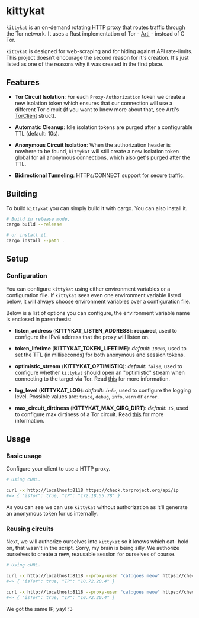 # kittykat

`kittykat` is an on-demand rotating HTTP proxy that routes traffic through the Tor network.
It uses a Rust implementation of Tor - [Arti](https://arti.torproject.org/) - instead of C Tor.

`kittykat` is designed for web-scraping and for hiding against API rate-limits.
This project doesn't encourage the second reason for it's creation.
It's just listed as one of the reasons why it was created in the first place.

## Features

  * __Tor Circuit Isolation__: For each `Proxy-Authorization` token we create a new isolation token which ensures
    that our connection will use a different Tor circuit (if you want to know more about that, see Arti's
    [TorClient](https://tpo.pages.torproject.net/core/doc/rust/arti_client/struct.TorClient.html) struct).

  * __Automatic Cleanup__: Idle isolation tokens are purged after a configurable TTL (default: 10s).

  * __Anonymous Circuit Isolation__: When the authorization header is nowhere to be found, `kittykat` will still create
    a new isolation token global for all anonymous connections, which also get's purged after the TTL.

  * __Bidirectional Tunneling__: HTTPs/CONNECT support for secure traffic.

## Building

To build `kittykat` you can simply build it with cargo.
You can also install it.

```bash
# Build in release mode,
cargo build --release

# or install it.
cargo install --path .
```

## Setup

### Configuration

You can configure `kittykat` using either environment variables or a configuration file.
If `kittykat` sees even one environment variable listed below, it will always choose environment variables over a configuration file.

Below is a list of options you can configure, the environment variable name is enclosed in parenthesis:

  * __listen_address__ (__KITTYKAT_LISTEN_ADDRESS__): __required__, used to configure the IPv4 address that the proxy will listen on.

  * __token_lifetime__ (__KITTYKAT_TOKEN_LIFETIME__): *default: `10000`*, used to set the TTL (in milliseconds) for both anonymous and session tokens.

  * __optimistic_stream__ (__KITTYKAT_OPTIMISTIC__): *default: `false`*, used to configure whether `kittykat` should open an "optimistic" stream when connecting to the target via Tor.
    Read [this](https://tpo.pages.torproject.net/core/doc/rust/arti_client/struct.StreamPrefs.html#method.optimistic) for more information.

  * __log_level__ (__KITTYKAT_LOG__): *default: `info`*, used to configure the logging level. Possible values are: `trace`, `debug`, `info`, `warn` or `error`.

  * __max_circuit_dirtiness__ (__KITTYKAT_MAX_CIRC_DIRT__): *default: `15`*, used to configure max dirtiness of a Tor circuit. Read [this](https://tpo.pages.torproject.net/core/doc/rust/arti_client/config/circ/struct.CircuitTimingBuilder.html#method.max_dirtiness) for more information.

## Usage

### Basic usage

Configure your client to use a HTTP proxy.

```bash
# Using cURL.

curl -x http://localhost:8118 https://check.torproject.org/api/ip
#=> { "isTor": true, "IP": "172.18.55.78" }
```

As you can see we can use `kittykat` without authorization as it'll generate an anonymous token for us internally.

### Reusing circuits

Next, we will authorize ourselves into `kittykat` so it knows which cat- hold on, that wasn't in the script. Sorry, my brain is being silly.
We authorize ourselves to create a new, reausable session for ourselves of course.

```bash
# Using cURL.

curl -x http://localhost:8118 --proxy-user "cat:goes meow" https://check.torproject.org/api/ip
#=> { "isTor": true, "IP": "10.72.20.4" }

curl -x http://localhost:8118 --proxy-user "cat:goes meow" https://check.torproject.org/api/ip
#=> { "isTor": true, "IP": "10.72.20.4" }
```

We got the same IP, yay! :3


